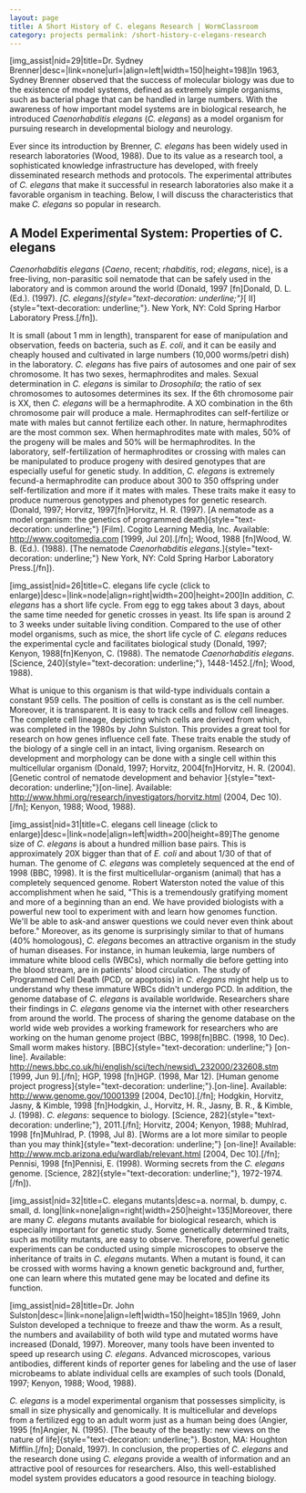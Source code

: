 ```yaml
---
layout: page
title: A Short History of C. elegans Research | WormClassroom
category: projects permalink: /short-history-c-elegans-research
---
```

\[img\_assist|nid=29|title=Dr. Sydney
Brenner|desc=|link=none|url=|align=left|width=150|height=198\]In 1963,
Sydney Brenner observed that the success of molecular biology was due to
the existence of model systems, defined as extremely simple organisms,
such as bacterial phage that can be handled in large numbers. With the
awareness of how important model systems are in biological research, he
introduced *Caenorhabditis elegans* (*C. elegans*) as a model organism
for pursuing research in developmental biology and neurology.

Ever since its introduction by Brenner, *C. elegans* has been widely
used in research laboratories (Wood, 1988). Due to its value as a
research tool, a sophisticated knowledge infrastructure has developed,
with freely disseminated research methods and protocols. The
experimental attributes of *C. elegans* that make it successful in
research laboratories also make it a favorable organism in teaching.
Below, I will discuss the characteristics that make *C. elegans* so
popular in research.

A Model Experimental System: Properties of C. elegans
-----------------------------------------------------

*Caenorhabditis elegans* (*Caeno*, recent; *rhabditis*, rod; *elegans*,
nice), is a free-living, non-parasitic soil nematode that can be safely
used in the laboratory and is common around the world (Donald, 1997
\[fn\]Donald, D. L. (Ed.). (1997). *[C.
elegans]{style="text-decoration: underline;"}*[
II]{style="text-decoration: underline;"}. New York, NY: Cold Spring
Harbor Laboratory Press.\[/fn\]).

It is small (about 1 mm in length), transparent for ease of manipulation
and observation, feeds on bacteria, such as *E. coli*, and it can be
easily and cheaply housed and cultivated in large numbers (10,000
worms/petri dish) in the laboratory. *C. elegans* has five pairs of
autosomes and one pair of sex chromosome. It has two sexes,
hermaphrodites and males. Sexual determination in *C. elegans* is
similar to *Drosophila*; the ratio of sex chromosomes to autosomes
determines its sex. If the 6th chromosome pair is XX, then *C. elegans*
will be a hermaphrodite. A XO combination in the 6th chromosome pair
will produce a male. Hermaphrodites can self-fertilize or mate with
males but cannot fertilize each other. In nature, hermaphrodites are the
most common sex. When hermaphrodites mate with males, 50% of the progeny
will be males and 50% will be hermaphrodites. In the laboratory,
self-fertilization of hermaphrodites or crossing with males can be
manipulated to produce progeny with desired genotypes that are
especially useful for genetic study. In addition, *C. elegans* is
extremely fecund-a hermaphrodite can produce about 300 to 350 offspring
under self-fertilization and more if it mates with males. These traits
make it easy to produce numerous genotypes and phenotypes for genetic
research. (Donald, 1997; Horvitz, 1997\[fn\]Horvitz, H. R. (1997). [A
nematode as a model organism: the genetics of programmed
death]{style="text-decoration: underline;"} \[Film\]. Cogito Learning
Media, Inc. Available: http://www.cogitomedia.com \[1999, Jul
20\].\[/fn\]; Wood, 1988 \[fn\]Wood, W. B. (Ed.). (1988). [The nematode
*Caenorhabditis elegans*.]{style="text-decoration: underline;"} New
York, NY: Cold Spring Harbor Laboratory Press.\[/fn\]).

\[img\_assist|nid=26|title=C. elegans life cycle (click to
enlarge)|desc=|link=node|align=right|width=200|height=200\]In addition,
*C. elegans* has a short life cycle. From egg to egg takes about 3 days,
about the same time needed for genetic crosses in yeast. Its life span
is around 2 to 3 weeks under suitable living condition. Compared to the
use of other model organisms, such as mice, the short life cycle of *C.
elegans* reduces the experimental cycle and facilitates biological study
(Donald, 1997; Kenyon, 1988\[fn\]Kenyon, C. (1988). The nematode
*Caenorhabditis elegans*. [Science,
240]{style="text-decoration: underline;"}, 1448-1452.\[/fn\]; Wood,
1988).

What is unique to this organism is that wild-type individuals contain a
constant 959 cells. The position of cells is constant as is the cell
number. Moreover, it is transparent. It is easy to track cells and
follow cell lineages. The complete cell lineage, depicting which cells
are derived from which, was completed in the 1980s by John Sulston. This
provides a great tool for research on how genes influence cell fate.
These traits enable the study of the biology of a single cell in an
intact, living organism. Research on development and morphology can be
done with a single cell within this multicellular organism (Donald,
1997; Horvitz, 2004\[fn\]Horvitz, H. R. (2004). [Genetic control of
nematode development and behavior
]{style="text-decoration: underline;"}\[on-line\]. Available:
http://www.hhmi.org/research/investigators/horvitz.html (2004, Dec
10).\[/fn\]; Kenyon, 1988; Wood, 1988).

\[img\_assist|nid=31|title=C. elegans cell lineage (click to
enlarge)|desc=|link=node|align=left|width=200|height=89\]The genome size
of *C. elegans* is about a hundred million base pairs. This is
approximately 20X bigger than that of *E. coli* and about 1/30 of that
of human. The genome of *C. elegans* was completely sequenced at the end
of 1998 (BBC, 1998). It is the first multicellular-organism (animal)
that has a completely sequenced genome. Robert Waterston noted the value
of this accomplishment when he said, "This is a tremendously gratifying
moment and more of a beginning than an end. We have provided biologists
with a powerful new tool to experiment with and learn how genomes
function. We'll be able to ask-and answer questions we could never even
think about before." Moreover, as its genome is surprisingly similar to
that of humans (40% homologous), *C. elegans* becomes an attractive
organism in the study of human diseases. For instance, in human
leukemia, large numbers of immature white blood cells (WBCs), which
normally die before getting into the blood stream, are in patients'
blood circulation. The study of Programmed Cell Death (PCD, or
apoptosis) in *C. elegans* might help us to understand why these
immature WBCs didn't undergo PCD. In addition, the genome database of
*C. elegans* is available worldwide. Researchers share their findings in
*C. elegans* genome via the internet with other researchers from around
the world. The process of sharing the genome database on the world wide
web provides a working framework for researchers who are working on the
human genome project (BBC, 1998\[fn\]BBC. (1998, 10 Dec). Small worm
makes history. [BBC]{style="text-decoration: underline;"} \[on-line\].
Available:
http://news.bbc.co.uk/hi/english/sci/tech/newsid\_232000/232608.stm
\[1999, Jun 9\].\[/fn\]; HGP, 1998 \[fn\]HGP. (1998, Mar 12). [Human
genome project
progress]{style="text-decoration: underline;"}.\[on-line\]. Available:
http://www.genome.gov/10001399 \[2004, Dec10\].\[/fn\]; Hodgkin,
Horvitz, Jasny, & Kimble, 1998 \[fn\]Hodgkin, J., Horvitz, H. R., Jasny,
B. R., & Kimble, J. (1998). *C. elegans*: sequence to biology. [Science,
282]{style="text-decoration: underline;"}, 2011.\[/fn\]; Horvitz, 2004;
Kenyon, 1988; Muhlrad, 1998 \[fn\]Muhlrad, P. (1998, Jul 8). [Worms are
a lot more similar to people than you may
think]{style="text-decoration: underline;"} \[on-line\]! Available:
http://www.mcb.arizona.edu/wardlab/relevant.html \[2004, Dec
10\].\[/fn\]; Pennisi, 1998 \[fn\]Pennisi, E. (1998). Worming secrets
from the *C. elegans* genome. [Science,
282]{style="text-decoration: underline;"}, 1972-1974.\[/fn\]).

\[img\_assist|nid=32|title=C. elegans mutants|desc=a. normal, b. dumpy,
c. small, d. long|link=none|align=right|width=250|height=135\]Moreover,
there are many *C. elegans* mutants available for biological research,
which is especially important for genetic study. Some genetically
determined traits, such as motility mutants, are easy to observe.
Therefore, powerful genetic experiments can be conducted using simple
microscopes to observe the inheritance of traits in *C. elegans*
mutants. When a mutant is found, it can be crossed with worms having a
known genetic background and, further, one can learn where this mutated
gene may be located and define its function.

\[img\_assist|nid=28|title=Dr. John
Sulston|desc=|link=none|align=left|width=150|height=185\]In 1969, John
Sulston developed a technique to freeze and thaw the worm. As a result,
the numbers and availability of both wild type and mutated worms have
increased (Donald, 1997). Moreover, many tools have been invented to
speed up research using *C. elegans*. Advanced microscopes, various
antibodies, different kinds of reporter genes for labeling and the use
of laser microbeams to ablate individual cells are examples of such
tools (Donald, 1997; Kenyon, 1988; Wood, 1988).

*C. elegans* is a model experimental organism that possesses simplicity,
is small in size physically and genomically. It is multicellular and
develops from a fertilized egg to an adult worm just as a human being
does (Angier, 1995 \[fn\]Angier, N. (1995). [The beauty of the beastly:
new views on the nature of life]{style="text-decoration: underline;"}.
Boston, MA: Houghton Mifflin.\[/fn\]; Donald, 1997). In conclusion, the
properties of *C. elegans* and the research done using *C. elegans*
provide a wealth of information and an attractive pool of resources for
researchers. Also, this well-established model system provides educators
a good resource in teaching biology.
